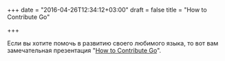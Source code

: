+++
date = "2016-04-26T12:34:12+03:00"
draft = false
title = "How to Contribute Go"

+++

<p>Если вы хотите помочь в развитию своего любимого языка, то вот вам замечательная презентация &quot;<a href="https://speakerdeck.com/stanaka/how-to-contribute-go">How to Contribute Go</a>&quot;.</p>

